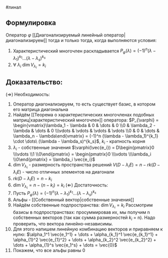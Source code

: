 #линал 
## Формулировка
Оператор $\varphi$ [[Диагонализируемый линейный оператор|диагонализируем]] тогда и только тогда, когда выполняются условия:
1. Характеристический многочлен раскладывается $P_{\varphi}(\lambda) = (-1)^n (\lambda - \lambda_1)^{k_1} \dots (\lambda - \lambda_s)^{k_s}$
2. $\forall \ \lambda_i \ \dim V_{\lambda_i} = k_i$
## Доказательство:
($\Rightarrow$) Необходимость:
1. Оператор диагонализируем, то есть существует базис, в котором его матрица диагональна
2. Найдём [[Теорема о характеристических многочленах подобных матриц|характеристический многочлен]] оператора:
	$P_{\varphi} = \begin{vmatrix}\lambda_1 - \lambda & 0 & \dots & 0 \\0 & \lambda_2 - \lambda & \dots & 0 \\\vdots & \vdots & \vdots & \vdots \\0 & 0 & \dots & \lambda_n - \lambda\end{vmatrix} = (-1)^n (\lambda - \lambda_1)^{k_1} \cdot \dots\ (\lambda - \lambda_s)^{k_s}$, $k_i$ - кратность корня
3. $\lambda_i$ - собственные значения
	$\varphi(\vec{e_i}) = D\begin{pmatrix}0 \\\vdots \\1 \\0\end{pmatrix} = \begin{pmatrix}0 \\\vdots \\\lambda_i \\0\end{pmatrix} = \lambda_i \vec{e_i}$
4. $\dim V_{\lambda_i}$ - размерность пространства решений $V(D - \lambda_i E) = n - rk(D - \lambda_i E)$ - число отличных элементов на диагонали
5. $rk(D - \lambda_i E) = n - k_i$
6. $\dim V_{\lambda_i} = n - (n - k_i) = k_i$
($\Leftarrow$) Достаточность:
1. Пусть $P_{\varphi}(\lambda) = (-1)^n(\lambda - \lambda_1)^{k_1} \dots (\lambda - \lambda_s)^{k_s}$
2. Альфы - [[Собственный вектор|собственные значения]]
3. Найдём собственные подпространства:
	$\dim V_{\lambda_i} = k_i$
	Рассмотрим базисы в подпространствах: просуммировав их, мы получим n собственных векторов (так как сумма размерностей $k_i$ = n). Надо проверить, что вектора линейно-независимы.
4. Для этого напишем линейную комбинацию векторов и приравняем к нулю: $\alpha_1^1 \vec{e_1^1} + \dots + \alpha_{k_1}^1 \vec{e_{k_1}^1} + \alpha_{1}^2 \vec{e_{1}^2} + \dots + \alpha_{k_2}^2 \vec{e_{k_2}^2} + \dots + \alpha_{1}^s \vec{e_1^s} + \dots = \vec{0}$
5. Покажем, что все альфы равны 0